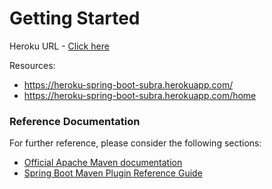 # Getting Started

Heroku URL -  [Click here](https://heroku-spring-boot-subra.herokuapp.com/home)

Resources:

* https://heroku-spring-boot-subra.herokuapp.com/
* https://heroku-spring-boot-subra.herokuapp.com/home

### Reference Documentation
For further reference, please consider the following sections:

* [Official Apache Maven documentation](https://maven.apache.org/guides/index.html)
* [Spring Boot Maven Plugin Reference Guide](https://docs.spring.io/spring-boot/docs/2.2.6.RELEASE/maven-plugin/)

